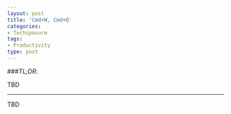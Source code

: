```yaml
---
layout: post
title: 'Cmd+W, Cmd+Q'
categories:
- Techsposure
tags:
- Productivity
type: post
---
```


###*TL;DR*:

TBD

---

TBD
